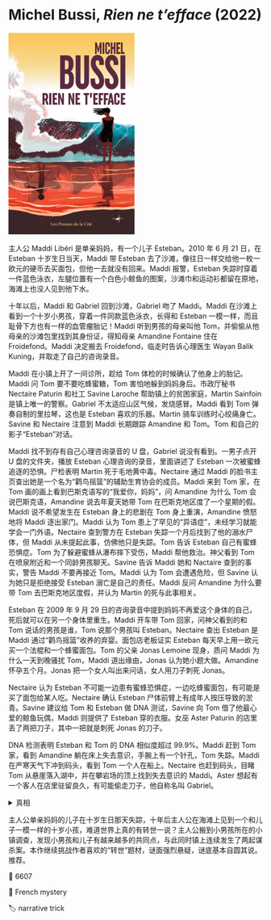 # Michel Bussi, <i>Rien ne t’efface</i> (2022)

<img src=images/2022_cover.jpg width=250/>

主人公 Maddi Libéri 是单亲妈妈，有一个儿子 Esteban。2010 年 6 月 21 日，在 Esteban 十岁生日当天，Maddi 带 Esteban 去了沙滩，像往日一样交给他一枚一欧元的硬币去买面包，但他一去就没有回来。Maddi 报警，Esteban 失踪时穿着一件蓝色泳衣，左腿位置有一个白色小鲸鱼的图案，沙滩巾和运动衫都留在原地，海滩上也没人见到他下水。

十年以后，Maddi 和 Gabriel 回到沙滩，Gabriel 吻了 Maddi。Maddi 在沙滩上看到一个十岁小男孩，穿着一件同款蓝色泳衣，长得和 Esteban 一模一样，而且耻骨下方也有一样的血管瘤胎记！Maddi 听到男孩的母亲叫他 Tom，并偷偷从他母亲的沙滩包里找到其身份证，得知母亲 Amandine Fontaine 住在 Froidefond。Maddi 决定搬去 Froidefond，临走时告诉心理医生 Wayan Balik Kuning，并取走了自己的咨询录音。

Maddi 在小镇上开了一间诊所，趁给 Tom 体检的时候确认了他身上的胎记。Maddi 问 Tom 要不要吃蜂蜜糖，Tom 害怕地躲到妈妈身后。市政厅秘书 Nectaire Paturin 和社工 Savine Laroche 帮助镇上的贫困家庭，Martin Sainfoin 是镇上唯一的警察。Gabriel 不太适应山区气候，发烧感冒。Maddi 看到 Tom 弹奏自制的里拉琴，这也是 Esteban 喜欢的乐器。Martin 骑车训练时心绞痛身亡。Savine 和 Nectaire 注意到 Maddi 长期跟踪 Amandine 和 Tom。Tom 和自己的影子“Esteban”对话。

Maddi 找不到存有自己心理咨询录音的 U 盘，Gabriel 说没有看到。一男子点开 U 盘的文件夹，播放 Esteban 心理咨询的录音，里面讲述了 Esteban 一次被蜜蜂追逐的恐惧。尸检表明 Martin 死于毛地黄中毒。Nectaire 通过 Maddi 的脸书主页查出她是一个名为“鹳鸟摇篮”的辅助生育协会的成员。Maddi 来到 Tom 家，在 Tom 画的画上看到巴斯克语写的“我爱你，妈妈”，问 Amandine 为什么 Tom 会说巴斯克语，Amandine 说去年夏天她带 Tom 在巴斯克地区度了一个星期的假。Maddi 说不希望发生在 Esteban 身上的悲剧在 Tom 身上重演，Amandine 愤怒地将 Maddi 逐出家门。Maddi 认为 Tom 患上了罕见的“异语症”，未经学习就能学会一门外语。Nectaire 查到警方在 Esteban 失踪一个月后找到了他的溺水尸体，但 Maddi 从未提起此事，仿佛他只是失踪。Tom 告诉 Esteban 自己有蜜蜂恐惧症。Tom 为了躲避蜜蜂从瀑布摔下受伤，Maddi 帮他救治。神父看到 Tom 在喷泉附近和一个同龄男孩聊天。Savine 告诉 Maddi 她和 Nactaire 查到的事实，警告 Maddi 不要再接近 Tom。Maddi 认为 Tom 会遭遇危险，但 Savine 认为她只是拒绝接受 Esteban 溺亡是自己的责任。Maddi 反问 Amandine 为什么要带 Tom 去巴斯克地区度假，并认为 Martin 的死与此事相关。

Esteban 在 2009 年 9 月 29 日的咨询录音中提到妈妈不再爱这个身体的自己，死后就可以在另一个身体里重生。Maddi 开车带 Tom 回家，问神父看到的和 Tom 说话的男孩是谁，Tom 说那个男孩叫 Esteban。Nectaire 查出 Esteban 是 Maddi 通过“鹳鸟摇篮”收养的弃婴。面包店老板证实 Esteban 每天早上用一欧元买一个法棍和一个蜂蜜面包。Tom 的父亲 Jonas Lemoine 现身，质问 Maddi 为什么一天到晚骚扰 Tom，Maddi 道出缘由，Jonas 认为她小题大做。Amandine 怀孕五个月。Jonas 把一个女人叫出来问话，女人用刀子刺死 Jonas。

Nectaire 认为 Esteban 不可能一边患有蜜蜂恐惧症，一边吃蜂蜜面包，有可能是买了面包给某人吃。Nectaire 确认 Esteban 尸体前臂上有成年人按压导致的淤青。Savine 建议给 Tom 和 Esteban 做 DNA 测试，Savine 向 Tom 借了他最心爱的鲸鱼玩偶，Maddi 则提供了 Esteban 穿的衣服。女巫 Aster Paturin 的店里丢了两把刀子，其中一把就是刺死 Jonas 的刀子。

DNA 检测表明 Esteban 和 Tom 的 DNA 相似度超过 99.9%。Maddi 赶到 Tom 家，看到 Amandine 躺在床上失去意识，手腕上有一个针孔，Tom 失踪。Maddi 在严寒天气下冲到码头，看到 Tom 一个人在船上。Nectaire 也赶到码头，目睹 Tom 从悬崖落入湖中，并在攀岩场的顶上找到失去意识的 Maddi。Aster 想起有一个客人在店里驻留良久，有可能偷走刀子，他自称名叫 Gabriel。

<details><summary>真相</summary>
Gabriel 是 Maddi 的亲生儿子，而不是男朋友（叙述性诡计）。Esteban 知道母亲怀孕，担心母亲不再爱自己。Savine 是 Esteban 的亲生母亲，悄悄接近 Esteban，给他灌输转生的念头，Esteban 每天跟 Savine 讲话，并给她一个蜂蜜面包。Savine 在 Esteban 十岁生日当天按计划带 Esteban 逃离，但中途 Esteban 要回去找妈妈，逃入海中溺亡。Savine 将儿子的死归咎于 Maddi，决意复仇。Savine 在网上找到一个和 Esteban 相貌相似的小孩 Tom，搬到其所在小镇当社工，在他身上留下同样的烧伤胎记，人为制造了蜜蜂恐惧症，教给他巴斯克语，还给他买了同款的鲸鱼泳衣。Savine 建议 Amandine 带 Tom 去巴斯克地区度假，制造机会和 Maddi 见面。Savine 的计划被 Martin、Jonas 先后识破，她将二人杀死。Savine 用小时候 Esteban 玩过的鲸鱼玩偶替换了 Tom 的鲸鱼玩偶，所以两个样本的 DNA 匹配。Gabriel 偷听了 Esteban 的心里咨询录音，主动接近并帮助 Tom。Nectaire 看到的坠崖 Tom 其实是 Savine 扔下的人偶。结尾 Savine 劫持了 Tom、Gabriel 和前来营救的 Maddi，所幸心理医生 Wayan 及时赶到将三人救下。
</details>

主人公单亲妈妈的儿子在十岁生日那天失踪，十年后主人公在海滩上见到一个和儿子一模一样的十岁小孩，难道世界上真的有转世一说？主人公搬到小男孩所在的小镇调查，发现小男孩和儿子有越来越多的共同点，与此同时镇上连续发生了两起谋杀案。本作继续挑战作者喜欢的“转世”题材，谜面强烈悬疑，谜底基本自圆其说。推荐。

:link: 6607

:file_folder: French mystery

:label: narrative trick
